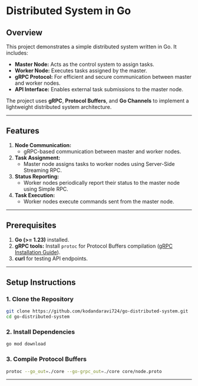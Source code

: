 # Distributed System in Go

## Overview

This project demonstrates a simple distributed system written in Go. It includes:

- **Master Node:** Acts as the control system to assign tasks.
- **Worker Node:** Executes tasks assigned by the master.
- **gRPC Protocol:** For efficient and secure communication between master and worker nodes.
- **API Interface:** Enables external task submissions to the master node.

The project uses **gRPC**, **Protocol Buffers**, and **Go Channels** to implement a lightweight distributed system architecture.

---

## Features

1. **Node Communication:**
   - gRPC-based communication between master and worker nodes.
2. **Task Assignment:**
   - Master node assigns tasks to worker nodes using Server-Side Streaming RPC.
3. **Status Reporting:**
   - Worker nodes periodically report their status to the master node using Simple RPC.
4. **Task Execution:**
   - Worker nodes execute commands sent from the master node.

---

## Prerequisites

1. **Go (>= 1.23)** installed.
2. **gRPC tools:** Install `protoc` for Protocol Buffers compilation ([gRPC Installation Guide](https://grpc.io/docs/protoc-installation/)).
3. **curl** for testing API endpoints.

---

## Setup Instructions

### 1. Clone the Repository
```bash
git clone https://github.com/kodandaravi724/go-distributed-system.git
cd go-distributed-system
```

### 2. Install Dependencies
```bash
go mod download
```

### 3. Compile Protocol Buffers
```bash
protoc --go_out=./core --go-grpc_out=./core core/node.proto
```

---